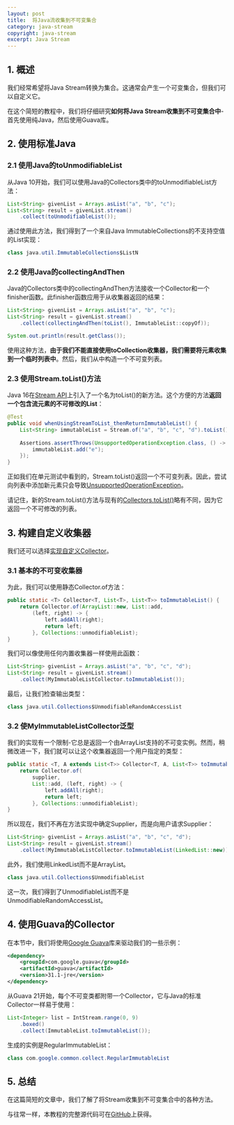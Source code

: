 ```yaml
---
layout: post
title:  将Java流收集到不可变集合
category: java-stream
copyright: java-stream
excerpt: Java Stream
---
```


## 1. 概述

我们经常希望将Java Stream转换为集合。这通常会产生一个可变集合，但我们可以自定义它。

在这个简短的教程中，我们将仔细研究**如何将Java Stream收集到不可变集合中**-首先使用纯Java，然后使用Guava库。

## 2. 使用标准Java

### 2.1 使用Java的toUnmodifiableList

从Java 10开始，我们可以使用Java的Collectors类中的toUnmodifiableList方法：

```java
List<String> givenList = Arrays.asList("a", "b", "c");
List<String> result = givenList.stream()
    .collect(toUnmodifiableList());
```

通过使用此方法，我们得到了一个来自Java ImmutableCollections的不支持空值的List实现：

```java
class java.util.ImmutableCollections$ListN
```

### 2.2 使用Java的collectingAndThen

Java的Collectors类中的collectingAndThen方法接收一个Collector和一个finisher函数。此finisher函数应用于从收集器返回的结果：

```java
List<String> givenList = Arrays.asList("a", "b", "c");
List<String> result = givenList.stream()
    .collect(collectingAndThen(toList(), ImmutableList::copyOf));

System.out.println(result.getClass());
```

使用这种方法，**由于我们不能直接使用toCollection收集器，我们需要将元素收集到一个临时列表中**。然后，我们从中构造一个不可变列表。

### 2.3 使用Stream.toList()方法

Java 16在[Stream API](https://www.baeldung.com/java-8-streams)上引入了一个名为toList()的新方法。这个方便的方法**返回一个包含流元素的不可修改的List**：

```java
@Test
public void whenUsingStreamToList_thenReturnImmutableList() {
    List<String> immutableList = Stream.of("a", "b", "c", "d").toList();
	
    Assertions.assertThrows(UnsupportedOperationException.class, () -> {
        immutableList.add("e");
    });
}
```

正如我们在单元测试中看到的，Stream.toList()返回一个不可变列表。因此，尝试向列表中添加新元素只会导致[UnsupportedOperationException](https://www.baeldung.com/java-list-unsupported-operation-exception)。

请记住，新的Stream.toList()方法与现有的[Collectors.toList()](https://www.baeldung.com/java-8-collectors#1-collectorstolist)略有不同，因为它返回一个不可修改的列表。

## 3. 构建自定义收集器

我们还可以选择[实现自定义Collector](https://www.baeldung.com/java-8-collectors#Custom)。

### 3.1 基本的不可变收集器

为此，我们可以使用静态Collector.of方法：

```java
public static <T> Collector<T, List<T>, List<T>> toImmutableList() {
    return Collector.of(ArrayList::new, List::add,
        (left, right) -> {
            left.addAll(right);
            return left;
        }, Collections::unmodifiableList);
}
```

我们可以像使用任何内置收集器一样使用此函数：

```java
List<String> givenList = Arrays.asList("a", "b", "c", "d");
List<String> result = givenList.stream()
    .collect(MyImmutableListCollector.toImmutableList());
```

最后，让我们检查输出类型：

```java
class java.util.Collections$UnmodifiableRandomAccessList
```

### 3.2 使MyImmutableListCollector泛型

我们的实现有一个限制-它总是返回一个由ArrayList支持的不可变实例。然而，稍微改进一下，我们就可以让这个收集器返回一个用户指定的类型：

```java
public static <T, A extends List<T>> Collector<T, A, List<T>> toImmutableList(Supplier<A> supplier) {
    return Collector.of(
        supplier,
        List::add, (left, right) -> {
            left.addAll(right);
            return left;
        }, Collections::unmodifiableList);
}
```

所以现在，我们不再在方法实现中确定Supplier，而是向用户请求Supplier：

```java
List<String> givenList = Arrays.asList("a", "b", "c", "d");
List<String> result = givenList.stream()
    .collect(MyImmutableListCollector.toImmutableList(LinkedList::new));
```

此外，我们使用LinkedList而不是ArrayList。

```java
class java.util.Collections$UnmodifiableList
```

这一次，我们得到了UnmodifiableList而不是UnmodifiableRandomAccessList。

## 4. 使用Guava的Collector

在本节中，我们将使用[Google Guava](https://mvnrepository.com/artifact/com.google.guava/guava)库来驱动我们的一些示例：

```xml
<dependency>
    <groupId>com.google.guava</groupId>
    <artifactId>guava</artifactId>
    <version>31.1-jre</version>
</dependency>
```

从Guava 21开始，每个不可变类都附带一个Collector，它与Java的标准Collector一样易于使用：

```java
List<Integer> list = IntStream.range(0, 9)
    .boxed()
    .collect(ImmutableList.toImmutableList());
```

生成的实例是RegularImmutableList：

```java
class com.google.common.collect.RegularImmutableList
```

## 5. 总结

在这篇简短的文章中，我们了解了将Stream收集到不可变集合中的各种方法。

与往常一样，本教程的完整源代码可在[GitHub](https://github.com/tuyucheng7/taketoday-tutorial4j/tree/master/java-core-modules/java-streams-2)上获得。
